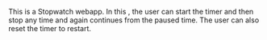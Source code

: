 This is a Stopwatch webapp. In this , the user can start the timer and then stop any time and again continues from the paused time. The user can also reset the timer to restart.
